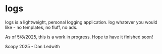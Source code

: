 # logs

logs is a lightweight, personal logging application.
log whatever you would like - no templates, no fluff, no ads.

As of 5/8/2025, this is a work in progress. Hope to have it finished soon!

&copy 2025 - Dan Ledwith
